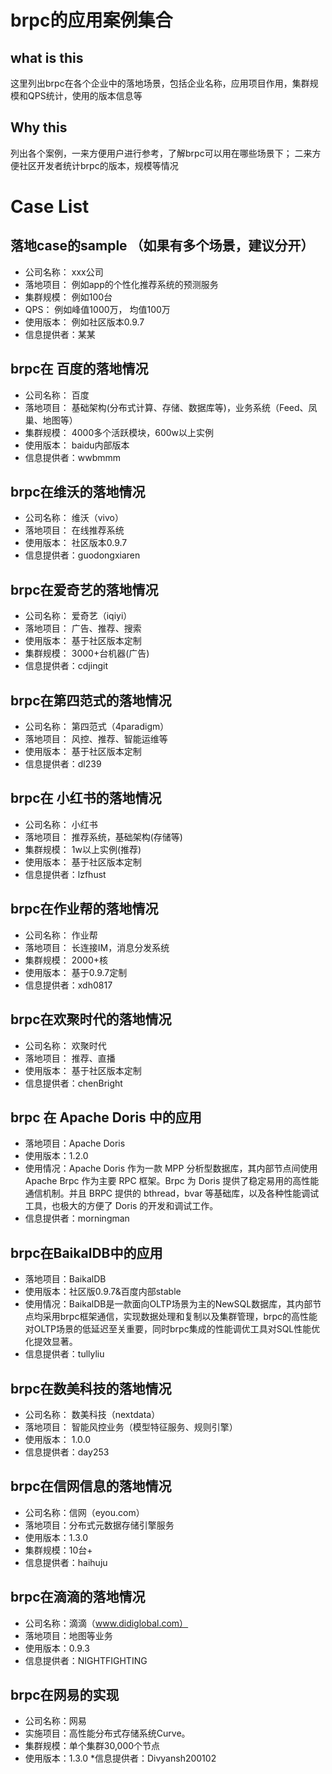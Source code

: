 # brpc的应用案例集合

## what is this
这里列出brpc在各个企业中的落地场景，包括企业名称，应用项目作用，集群规模和QPS统计，使用的版本信息等

## Why this
列出各个案例，一来方便用户进行参考，了解brpc可以用在哪些场景下；
二来方便社区开发者统计brpc的版本，规模等情况

# Case List
## 落地case的sample （如果有多个场景，建议分开）
* 公司名称： xxx公司
* 落地项目： 例如app的个性化推荐系统的预测服务
* 集群规模： 例如100台
* QPS： 例如峰值1000万， 均值100万
* 使用版本： 例如社区版本0.9.7
* 信息提供者：某某

## brpc在 百度的落地情况
* 公司名称： 百度
* 落地项目： 基础架构(分布式计算、存储、数据库等)，业务系统（Feed、凤巢、地图等）
* 集群规模： 4000多个活跃模块，600w以上实例
* 使用版本： baidu内部版本
* 信息提供者：wwbmmm

## brpc在维沃的落地情况
* 公司名称： 维沃（vivo）
* 落地项目： 在线推荐系统
* 使用版本： 社区版本0.9.7
* 信息提供者：guodongxiaren

## brpc在爱奇艺的落地情况
* 公司名称： 爱奇艺（iqiyi）
* 落地项目： 广告、推荐、搜索
* 使用版本： 基于社区版本定制
* 集群规模： 3000+台机器(广告)
* 信息提供者：cdjingit

## brpc在第四范式的落地情况
* 公司名称： 第四范式（4paradigm）
* 落地项目： 风控、推荐、智能运维等
* 使用版本： 基于社区版本定制
* 信息提供者：dl239

## brpc在 小红书的落地情况
* 公司名称： 小红书
* 落地项目： 推荐系统，基础架构(存储等)
* 集群规模： 1w以上实例(推荐)
* 使用版本： 基于社区版本定制
* 信息提供者：lzfhust

## brpc在作业帮的落地情况
* 公司名称： 作业帮
* 落地项目： 长连接IM，消息分发系统
* 集群规模： 2000+核
* 使用版本： 基于0.9.7定制
* 信息提供者：xdh0817

## brpc在欢聚时代的落地情况
* 公司名称： 欢聚时代
* 落地项目： 推荐、直播
* 使用版本： 基于社区版本定制
* 信息提供者：chenBright

## brpc 在 Apache Doris 中的应用
* 落地项目：Apache Doris
* 使用版本：1.2.0
* 使用情况：Apache Doris 作为一款 MPP 分析型数据库，其内部节点间使用 Apache Brpc 作为主要 RPC 框架。Brpc 为 Doris 提供了稳定易用的高性能通信机制。并且 BRPC 提供的 bthread，bvar 等基础库，以及各种性能调试工具，也极大的方便了 Doris 的开发和调试工作。
* 信息提供者：morningman

## brpc在BaikalDB中的应用
* 落地项目：BaikalDB
* 使用版本：社区版0.9.7&百度内部stable
* 使用情况：BaikalDB是一款面向OLTP场景为主的NewSQL数据库，其内部节点均采用brpc框架通信，实现数据处理和复制以及集群管理，brpc的高性能对OLTP场景的低延迟至关重要，同时brpc集成的性能调优工具对SQL性能优化提效显著。
* 信息提供者：tullyliu

## brpc在数美科技的落地情况
* 公司名称： 数美科技（nextdata）
* 落地项目： 智能风控业务（模型特征服务、规则引擎）
* 使用版本： 1.0.0
* 信息提供者：day253

## brpc在信网信息的落地情况
* 公司名称：信网（eyou.com）
* 落地项目：分布式元数据存储引擎服务
* 使用版本：1.3.0
* 集群规模：10台+
* 信息提供者：haihuju

## brpc在滴滴的落地情况
* 公司名称：滴滴（www.didiglobal.com）
* 落地项目：地图等业务
* 使用版本：0.9.3
* 信息提供者：NIGHTFIGHTING

## brpc在网易的实现
* 公司名称：网易
* 实施项目：高性能分布式存储系统Curve。
* 集群规模：单个集群30,000个节点
* 使用版本：1.3.0
*信息提供者：Divyansh200102